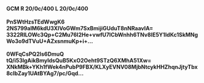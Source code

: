 #### GCM R 20/0c/400 L 20/0c/400
**PnSWtHzsTEdWwgK6**<br/>**2NS799alM6kdU3XlVoGWm7SxBmijiGUduT8nNRaavIA=**<br/>**3322RILOWc3Qp+C2Mu76I2He+vwfU7ICbWnhh6TNv8IE5Y1IdKc1SkMNgWo3o9dTVuU+AZxsnmuKp+i+...**<br/><br/>
**0WFqCsPQ2Is6DmuQ**<br/>**tQ/i53lgAikBmyldsQuB5KxO2Oeht9STzQ6XMhA51Xw=**<br/>**XNkMBk+YKh1fWek4nPubP9FBX/KLXyEVNV08MjbNtcykHHZhqnJjtyTbx8cIbZay1UAtBYAg7/pc/Gqd...**